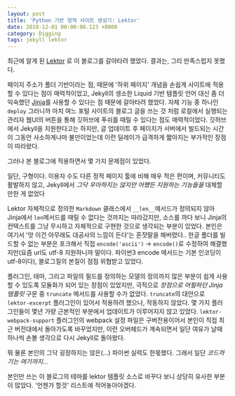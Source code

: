 ```yaml
---
layout: post
title: 'Python 기반 정적 사이트 생성기: Lektor'
date: 2018-12-01 00:00:00.123 +0900
category: Digging
tags: jekyll lektor
---
```


최근에 알게 된 [Lektor](https://www.getlektor.com) 로 이 블로그를 갈아타려 했었다. 결과는, 그리 만족스럽지 못했다.

페이지 주소가 폴더 기반이라는 점, 때문에 '하위 페이지' 개념을 손쉽게 사이트에 적용할 수 있다는 점이 매력적이었고, Jekyll의 생소한 Liquid 기반 템플릿 언어 대신 좀 더 익숙했던 [Jinja](http://jinja.pocoo.org/docs/2.10/)를 사용할 수 있다는 점 때문에 갈아타려 했었다. 자체 기능 중 하나인 `deploy` 그러니까 마치 여느 포털 사이트의 블로그 글을 쓰는 것 처럼 로컬에서 실행되는 관리자 웹UI의 버튼을 통해 깃허브에 푸쉬를 때릴 수 있다는 점도 매력적이었다. 깃허브에서 Jekyll을 지원한다고는 하지만, 글 업데이트 후 페이지가 서버에서 빌드되는 시간이 그동안 사소하게나마 불만이었는데 이런 딜레이가 급격하게 짧아지는 부가적인 장점이 따라왔다.

그러나 본 블로그에 적용하면서 몇 가지 문제점이 있었다.

일단, 구형이다. 이용자 수도 다른 정적 페이지 툴에 비해 매우 적은 편이며, 커뮤니티도 활발하지 않고, Jekyll에서 _그닥 우아하지는 않지만 어쨌든 지원하는 기능들을_ 대체할 만한 게 없었다

Lektor 자체적으로 정의한 `Markdown` 클래스에서 `__len__`메서드가 정의되지 않아 Jinja에서 `len`메서드를 때릴 수 없다는 것까지는 따라갔지만, 소스를 까다 보니 Jinja의 컨택스트를 그냥 무시하고 자체적으로 구현한 것으로 생각되는 부분이 있었다. 본인은 여기서 '앗 이건 아무래도 대공사의 느낌이 든다'는 혼잣말을 해버렸다.. 한글 폴더를 빌드할 수 없는 부분은 포크해서 직접 `encode('ascii')` -> `encode()`로 수정하여 해결했지만(요즘 url도 utf-8 지원하니까 말이다. 파이썬3 encode 메서드는 기본 인코딩이 utf-8이다), 블로그질의 본질이 점점 위협받고 있었다.

플러그인, 테마, 그리고 파일의 필드를 정의하는 모델의 정의까지 많은 부분이 쉽게 사용할 수 있도록 모듈화가 되어 있는 장점이 있었지만, 극적으로 _장점으로 어필하던 Jinja 템플릿_ 구문 중 `truncate` 메서드를 사용할 수가 없었다. `truncate`의 대안으로 `lektor-excerpt` 플러그인이 있어서 적용하려 했으나, 작동하지 않았다. 몇 가지 플러그인들이 몇년 가량 근본적인 부분에서 업데이트가 이루어지지 않고 있었다. `lektor-webpack-support` 플러그인의 webpack 설정 파일은 구버전용이어서 본인이 직접 최근 버전대에서 돌아가도록 바꾸었지만, 이런 오버헤드가 계속되면서 일단 여유가 날때 하나씩 손볼 생각으로 다시 Jekyll로 돌아왔다.

뭐 물론 본인의 그닥 굉장하지는 않은(...) 파이썬 실력도 한몫했다. 그래서 일단 _코드까기는 여기까지..._

본인만 쓰는 이 블로그의 테마를 lektor 템플릿 소스로 바꾸다 보니 상당히 유사한 부분이 많았다. '언젠가 할것' 리스트에 적어놓아야겠다.
